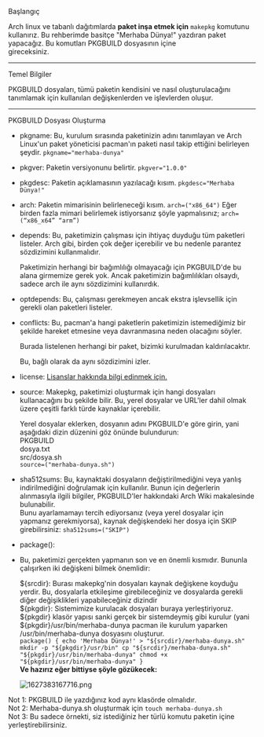 Başlangıç  

Arch linux ve tabanlı dağıtımlarda **paket inşa etmek için** `makepkg` komutunu kullanırız. Bu rehberimde basitçe "Merhaba Dünya!" yazdıran paket yapacağız. Bu komutları PKGBUILD dosyasının içine  
gireceksiniz.  
  

---

Temel Bilgiler  

PKGBUILD dosyaları, tümü paketin kendisini ve nasıl oluşturulacağını tanımlamak için kullanılan değişkenlerden ve işlevlerden oluşur.  

---

  
PKGBUILD Dosyası Oluşturma  

- pkgname: Bu, kurulum sırasında paketinizin adını tanımlayan ve Arch Linux'un paket yöneticisi pacman'ın paketi nasıl takip ettiğini belirleyen şeydir. `pkgname="merhaba-dunya"`
- pkgver: Paketin versiyonunu belirtir. `pkgver="1.0.0"`
- pkgdesc: Paketin açıklamasının yazılacağı kısım. `pkgdesc="Merhaba Dünya!"`
- arch: Paketin mimarisinin belirleneceği kısım. `arch=("x86_64")` Eğer birden fazla mimari belirlemek istiyorsanız şöyle yapmalısınız; `arch=(“x86_x64” “arm”)`
- depends: Bu, paketimizin çalışması için ihtiyaç duyduğu tüm paketleri listeler. Arch gibi, birden çok değer içerebilir ve bu nedenle parantez sözdizimini kullanmalıdır.  
      
    Paketimizin herhangi bir bağımlılığı olmayacağı için PKGBUILD'de bu alana girmemize gerek yok. Ancak paketimizin bağımlılıkları olsaydı, sadece arch ile aynı sözdizimini kullanırdık.  
      
    
- optdepends: Bu, çalışması gerekmeyen ancak ekstra işlevsellik için gerekli olan paketleri listeler.
- conflicts: Bu, pacman'a hangi paketlerin paketimizin istemediğimiz bir şekilde hareket etmesine veya davranmasına neden olacağını söyler.  
      
    Burada listelenen herhangi bir paket, bizimki kurulmadan kaldırılacaktır.  
      
    Bu, bağlı olarak da aynı sözdizimini izler.
- license: [Lisanslar hakkında bilgi edinmek için.](https://forum.shiftdelete.net/yonlendirme?to=aHR0cHM6Ly93aWtpLmFyY2hsaW51eC5vcmcvdGl0bGUvUEtHQlVJTEQjbGljZW5zZQ==)
- source: Makepkg, paketimizi oluşturmak için hangi dosyaları kullanacağını bu şekilde bilir. Bu, yerel dosyalar ve URL'ler dahil olmak üzere çeşitli farklı türde kaynaklar içerebilir.  
      
    Yerel dosyalar eklerken, dosyanın adını PKGBUILD'e göre girin, yani aşağıdaki dizin düzenini göz önünde bulundurun:  
    PKGBUILD  
    dosya.txt  
    src/dosya.sh  
    `source=("merhaba-dunya.sh")`
- sha512sums: Bu, kaynaktaki dosyaların değiştirilmediğini veya yanlış indirilmediğini doğrulamak için kullanılır. Bunun için değerlerin alınmasıyla ilgili bilgiler, PKGBUILD'ler hakkındaki Arch Wiki makalesinde bulunabilir.  
    Bunu ayarlamamayı tercih ediyorsanız (veya yerel dosyalar için yapmanız gerekmiyorsa), kaynak değişkendeki her dosya için SKIP girebilirsiniz: `sha512sums=("SKIP")`
- package():
- Bu, paketimizi gerçekten yapmanın son ve en önemli kısmıdır. Bununla çalışırken iki değişkeni bilmek önemlidir:  
      
    ${srcdir}: Burası makepkg'nin dosyaları kaynak değişkene koyduğu yerdir. Bu, dosyalarla etkileşime girebileceğiniz ve dosyalarda gerekli diğer değişiklikleri yapabileceğiniz dizindir  
    ${pkgdir}: Sistemimize kurulacak dosyaları buraya yerleştiriyoruz.  
    ${pkgdir} klasör yapısı sanki gerçek bir sistemdeymiş gibi kurulur (yani ${pkgdir}/usr/bin/merhaba-dunya pacman ile kurulum yaparken /usr/bin/merhaba-dunya dosyasını oluşturur.  
    `package() { echo 'Merhaba Dünya!' > "${srcdir}/merhaba-dunya.sh" mkdir -p "${pkgdir}/usr/bin" cp "${srcdir}/merhaba-dunya.sh" "${pkgdir}/usr/bin/merhaba-dunya" chmod +x "${pkgdir}/usr/bin/merhaba-dunya" }`  
    **Ve hazırız eğer bittiyse şöyle gözükecek:**  
    
    ![1627383167716.png](https://forum.shiftdelete.net/ekler/1627383167716-png.160120/ "1627383167716.png")

Not 1: PKGBUILD ile yazdığınız kod aynı klasörde olmalıdır.  
Not 2: Merhaba-dunya.sh oluşturmak için `touch merhaba-dunya.sh`  
Not 3: Bu sadece örnekti, siz istediğiniz her türlü komutu paketin içine yerleştirebilirsiniz.
